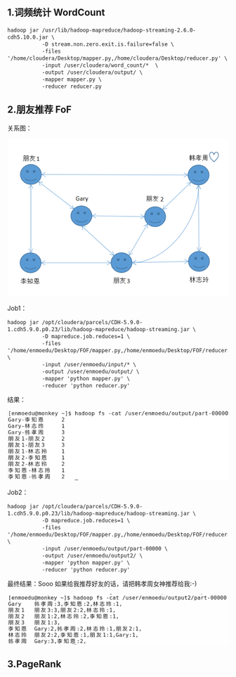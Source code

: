 ## 1.词频统计 WordCount
```
hadoop jar /usr/lib/hadoop-mapreduce/hadoop-streaming-2.6.0-cdh5.10.0.jar \
           -D stream.non.zero.exit.is.failure=false \
           -files '/home/cloudera/Desktop/mapper.py,/home/cloudera/Desktop/reducer.py' \
           -input /user/cloudera/word_count/*  \
           -output /user/cloudera/output/ \
           -mapper mapper.py \
           -reducer reducer.py 
```
## 2.朋友推荐 FoF
<label>关系图：</label>

<img src="/FoF/fof.png"  alt="无法显示该图片" />

<label>Job1：</label>
```
hadoop jar /opt/cloudera/parcels/CDH-5.9.0-1.cdh5.9.0.p0.23/lib/hadoop-mapreduce/hadoop-streaming.jar \
           -D mapreduce.job.reduces=1 \
           -files '/home/enmoedu/Desktop/FOF/mapper.py,/home/enmoedu/Desktop/FOF/reducer.py' \
           -input /user/enmoedu/input/* \
           -output /user/enmoedu/output/ \
           -mapper 'python mapper.py' \
           -reducer 'python reducer.py'
```

<label>结果：</label>

<img src="/FoF/result1.png"  alt="无法显示该图片" />

<label>Job2：</label>
```
hadoop jar /opt/cloudera/parcels/CDH-5.9.0-1.cdh5.9.0.p0.23/lib/hadoop-mapreduce/hadoop-streaming.jar \
           -D mapreduce.job.reduces=1 \
           -files '/home/enmoedu/Desktop/FOF/mapper.py,/home/enmoedu/Desktop/FOF/reducer.py' \
           -input /user/enmoedu/output/part-00000 \
           -output /user/enmoedu/output2/ \
           -mapper 'python mapper.py' \
           -reducer 'python reducer.py'
```

<label>最终结果：Sooo 如果给我推荐好友的话，请把韩孝周女神推荐给我:-)</label>

<img src="/FoF/result2.png"  alt="无法显示该图片" />

## 3.PageRank
